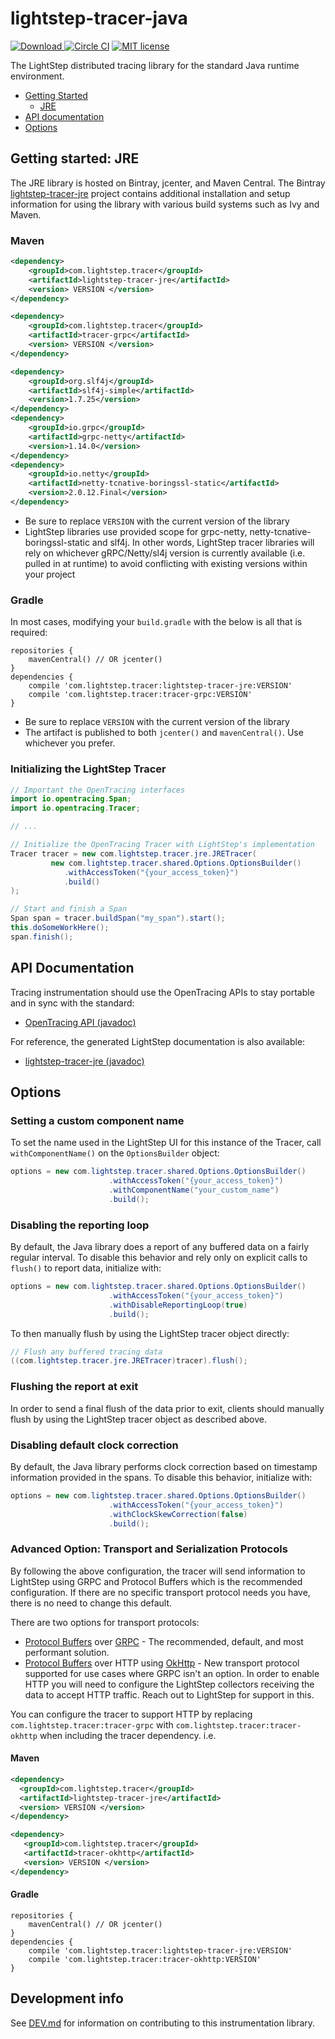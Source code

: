 # lightstep-tracer-java

[ ![Download](https://api.bintray.com/packages/lightstep/maven/lightstep-tracer-jre/images/download.svg) ](https://bintray.com/lightstep/maven/) [![Circle CI](https://circleci.com/gh/lightstep/lightstep-tracer-java.svg?style=shield)](https://circleci.com/gh/lightstep/lightstep-tracer-java) [![MIT license](http://img.shields.io/badge/license-MIT-blue.svg)](http://opensource.org/licenses/MIT)

The LightStep distributed tracing library for the standard Java runtime environment.

* [Getting Started](#getting-started)
  * [JRE](#getting-started-jre)
* [API documentation](#apidocs)
* [Options](#options)

<a name="#getting-started"></a>
<a name="#getting-started-jre"></a>

## Getting started: JRE

The JRE library is hosted on Bintray, jcenter, and Maven Central. 
The Bintray [lightstep-tracer-jre](https://bintray.com/lightstep/maven/lightstep-tracer-jre/view) project contains 
additional installation and setup information for using the library with various build systems such as Ivy and Maven.

### Maven

```xml
<dependency>
    <groupId>com.lightstep.tracer</groupId>
    <artifactId>lightstep-tracer-jre</artifactId>
    <version> VERSION </version>
</dependency>

<dependency>
    <groupId>com.lightstep.tracer</groupId>
    <artifactId>tracer-grpc</artifactId>
    <version> VERSION </version>
</dependency>

<dependency>
    <groupId>org.slf4j</groupId>
    <artifactId>slf4j-simple</artifactId>
    <version>1.7.25</version>
</dependency>
<dependency>
    <groupId>io.grpc</groupId>
    <artifactId>grpc-netty</artifactId>
    <version>1.14.0</version>
</dependency>
<dependency>
    <groupId>io.netty</groupId>
    <artifactId>netty-tcnative-boringssl-static</artifactId>
    <version>2.0.12.Final</version>
</dependency>
```

* Be sure to replace `VERSION` with the current version of the library
* LightStep libraries use provided scope for grpc-netty, netty-tcnative-boringssl-static and slf4j. In other words, LightStep tracer libraries will rely on whichever gRPC/Netty/sl4j version is currently available (i.e. pulled in at runtime) to avoid conflicting with existing versions within your project

### Gradle

In most cases, modifying your `build.gradle` with the below is all that is required:

```
repositories {
    mavenCentral() // OR jcenter()
}
dependencies {
    compile 'com.lightstep.tracer:lightstep-tracer-jre:VERSION'
    compile 'com.lightstep.tracer:tracer-grpc:VERSION'
}
```

* Be sure to replace `VERSION` with the current version of the library
* The artifact is published to both `jcenter()` and `mavenCentral()`. Use whichever you prefer.

### Initializing the LightStep Tracer

```java
// Important the OpenTracing interfaces
import io.opentracing.Span;
import io.opentracing.Tracer;

// ...

// Initialize the OpenTracing Tracer with LightStep's implementation
Tracer tracer = new com.lightstep.tracer.jre.JRETracer(
         new com.lightstep.tracer.shared.Options.OptionsBuilder()
            .withAccessToken("{your_access_token}")
            .build()
);

// Start and finish a Span
Span span = tracer.buildSpan("my_span").start();
this.doSomeWorkHere();
span.finish();
```

<a name="apidocs"></a>
## API Documentation

Tracing instrumentation should use the OpenTracing APIs to stay portable and in sync with the standard:

* [OpenTracing API (javadoc)](http://javadoc.io/doc/io.opentracing/opentracing-api)


For reference, the generated LightStep documentation is also available:

* [lightstep-tracer-jre (javadoc)](http://javadoc.io/doc/com.lightstep.tracer/lightstep-tracer-jre)

## Options

### Setting a custom component name

To set the name used in the LightStep UI for this instance of the Tracer, call `withComponentName()` on the `OptionsBuilder` object:

```java
options = new com.lightstep.tracer.shared.Options.OptionsBuilder()
                      .withAccessToken("{your_access_token}")
                      .withComponentName("your_custom_name")
                      .build();

```

### Disabling the reporting loop

By default, the Java library does a report of any buffered data on a fairly regular interval. To disable this behavior and rely only on explicit calls to `flush()` to report data, initialize with:

```java
options = new com.lightstep.tracer.shared.Options.OptionsBuilder()
                      .withAccessToken("{your_access_token}")
                      .withDisableReportingLoop(true)
                      .build();
```

To then manually flush by using the LightStep tracer object directly:

```java
// Flush any buffered tracing data
((com.lightstep.tracer.jre.JRETracer)tracer).flush();
```

### Flushing the report at exit

In order to send a final flush of the data prior to exit, clients should manually flush by using the LightStep tracer object as described above.

### Disabling default clock correction

By default, the Java library performs clock correction based on timestamp information provided in the spans. To disable this behavior, initialize with: 

```java
options = new com.lightstep.tracer.shared.Options.OptionsBuilder()
                      .withAccessToken("{your_access_token}")
                      .withClockSkewCorrection(false)
                      .build();
```

### Advanced Option: Transport and Serialization Protocols

By following the above configuration, the tracer will send information to LightStep using GRPC and Protocol Buffers which is the recommended configuration. If there are no specific transport protocol needs you have, there is no need to change this default.

There are two options for transport protocols:

- [Protocol Buffers](https://developers.google.com/protocol-buffers/) over [GRPC](https://grpc.io/) - The recommended, default, and most performant solution.
- [Protocol Buffers](https://developers.google.com/protocol-buffers/) over HTTP using [OkHttp](http://square.github.io/okhttp/) - New transport protocol supported for use cases where GRPC isn't an option. In order to enable HTTP you will need to configure the LightStep collectors receiving the data to accept HTTP traffic. Reach out to LightStep for support in this.

You can configure the tracer to support HTTP by replacing `com.lightstep.tracer:tracer-grpc` with `com.lightstep.tracer:tracer-okhttp` when including the tracer dependency. i.e.

#### Maven 

```xml
<dependency>
  <groupId>com.lightstep.tracer</groupId>
  <artifactId>lightstep-tracer-jre</artifactId>
  <version> VERSION </version>
</dependency>

<dependency>
   <groupId>com.lightstep.tracer</groupId>
   <artifactId>tracer-okhttp</artifactId>
   <version> VERSION </version>
</dependency>
```

#### Gradle

```
repositories {
    mavenCentral() // OR jcenter()
}
dependencies {
    compile 'com.lightstep.tracer:lightstep-tracer-jre:VERSION'
    compile 'com.lightstep.tracer:tracer-okhttp:VERSION'
}
```

## Development info

See [DEV.md](DEV.md) for information on contributing to this instrumentation library.
